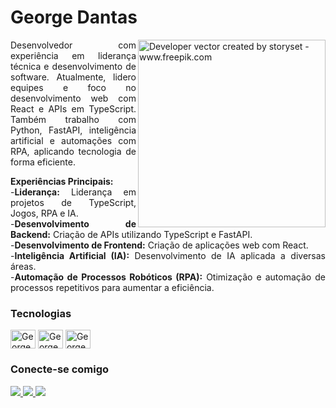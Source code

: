<h1>
    <span>George Dantas</span>
</h1>

<img align="right" alt="Developer vector created by storyset - www.freepik.com" height="300" src="https://github.com/Georgedtx/Georgedtx/assets/56283769/c1e526bf-d5ff-4d0d-86de-f4b96329f236">

<p align="justify">
    Desenvolvedor com experiência em liderança técnica e desenvolvimento de software. Atualmente, lidero equipes e foco no desenvolvimento web com React e APIs em TypeScript. Também trabalho com Python, FastAPI, inteligência artificial e automações com RPA, aplicando tecnologia de forma eficiente.
</p>

<p align="justify">
    <strong>Experiências Principais:</strong><br>
    -<strong>Liderança:</strong> Liderança em projetos de TypeScript, Jogos, RPA e IA.<br>
    -<strong>Desenvolvimento de Backend:</strong> Criação de APIs utilizando TypeScript e FastAPI.<br>
    -<strong>Desenvolvimento de Frontend:</strong> Criação de aplicações web com React.<br>
    -<strong>Inteligência Artificial (IA):</strong> Desenvolvimento de IA aplicada a diversas áreas.<br>
    -<strong>Automação de Processos Robóticos (RPA):</strong> Otimização e automação de processos repetitivos para aumentar a eficiência.<br>
</p>

<h3>
    <span>Tecnologias</span>
</h3>

<div>
    <img align="center" alt="George-Typescript" height="30" width="40" src="https://cdn.jsdelivr.net/gh/devicons/devicon@latest/icons/typescript/typescript-original.svg">
    <img align="center" alt="George-React" height="30" width="40" src="https://cdn.jsdelivr.net/gh/devicons/devicon/icons/react/react-original.svg">
    <img align="center" alt="George-Python" height="30" width="40" src="https://cdn.jsdelivr.net/gh/devicons/devicon/icons/python/python-original.svg">
</div>

<h3 align="left">Conecte-se comigo</h3>
<div> 
  <a href="https://www.linkedin.com/in/georgedantasti/" target="_blank">
    <img src="https://img.shields.io/badge/-LinkedIn-%230077B5?style=for-the-badge&logo=linkedin&logoColor=white" target="_blank">
  </a> 
  <a href="mailto:george.dantas2240@gmail.com">
    <img src="https://img.shields.io/badge/Gmail-D14836?style=for-the-badge&logo=gmail&logoColor=white" target="_blank">
  </a> 
  <a href="https://wa.me/5579996470808">
    <img src="https://img.shields.io/badge/WHATSAPP-%2325D366.svg?&style=for-the-badge&logo=whatsapp&logoColor=white" />
  </a>
</div>
